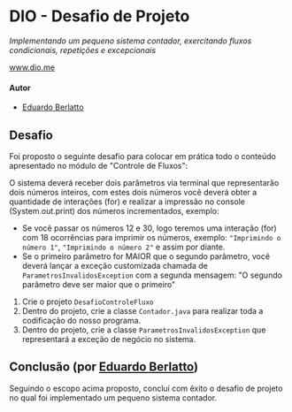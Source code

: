 # DIO - Desafio de Projeto
*Implementando um pequeno sistema contador, exercitando fluxos condicionais, repetições e excepcionais*

www.dio.me

#### Autor
- [Eduardo Berlatto](https://github.com/TheBerlatto)

## Desafio

Foi proposto o seguinte desafio para colocar em prática todo o conteúdo apresentado no módulo de "Controle de Fluxos":

O sistema deverá receber dois parâmetros via terminal que representarão dois números inteiros, com estes dois números você deverá obter a quantidade de interações (for) e realizar a impressão no console (System.out.print) dos números incrementados, exemplo:

* Se você passar os números 12 e 30, logo teremos uma interação (for) com 18 ocorrências para imprimir os números, exemplo: `"Imprimindo o número 1"`, `"Imprimindo o número 2"` e assim por diante.
* Se o primeiro parâmetro for MAIOR que o segundo parâmetro, você deverá lançar a exceção customizada chamada de `ParametrosInvalidosException` com a segunda mensagem: "O segundo parâmetro deve ser maior que o primeiro"   


1. Crie o projeto `DesafioControleFluxo`
2. Dentro do projeto, crie a classe `Contador.java` para realizar toda a codificação do nosso programa.
3. Dentro do projeto, crie a classe `ParametrosInvalidosException` que representará a exceção de negócio no sistema.

## Conclusão (por [Eduardo Berlatto](https://github.com/TheBerlatto))

Seguindo o escopo acima proposto, concluí com êxito o desafio de projeto no qual foi implementado um pequeno sistema contador. 